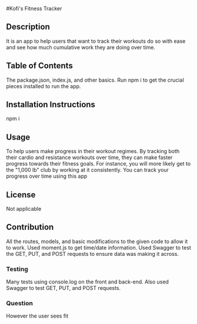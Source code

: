 
#Kofi's Fitness Tracker   

## Description

It is an app to help users that want to track their workouts do so with ease and see how much cumulative work they are doing over time.

## Table of Contents 

The package.json, index.js, and other basics. Run npm i to get the crucial pieces installed to run the app.   

## Installation Instructions 

npm i 

## Usage 

To help users make progress in their workout regimes. By tracking both their cardio and resistance workouts over time, they can make faster progress towards their fitness goals. For instance, you will more likely get to the "1,000 lb" club by working at it consistently. You can track your progress over time using this app

## License 

Not applicable

## Contribution 

All the routes, models, and basic modifications to the given code to allow it to work. Used moment.js to get time/date information. Used Swagger to test the GET, PUT, and POST requests to ensure data was making it across. 

### Testing 

Many tests using console.log on the front and back-end. Also used Swagger to test  GET, PUT, and POST requests.

### Question 

However the user sees fit


    
    